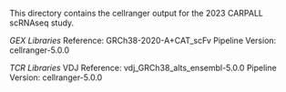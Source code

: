 This directory contains the cellranger output for the 2023 CARPALL scRNAseq study. 

*GEX Libraries*
Reference: GRCh38-2020-A+CAT_scFv
Pipeline Version: cellranger-5.0.0
 
*TCR Libraries*
VDJ Reference: vdj_GRCh38_alts_ensembl-5.0.0
Pipeline Version: cellranger-5.0.0

